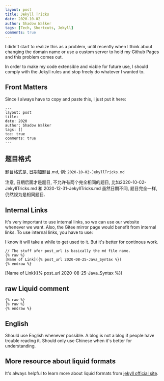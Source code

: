 ```yaml
---
layout: post
title: Jekyll Tricks
date: 2020-10-02
author: Shadow Walker
tags: [Tech, Shortcuts, Jekyll]
comments: true
---
```


I didn't start to realize this as a problem, until recently when I think about changing the domain name or use a custom server to hold my Github Pages and this problem comes out. 

In order to make my code extensible and viable for future use, I should comply with the Jekyll rules and stop freely do whatever I wanted to. 

## Front Matters
Since I always have to copy and paste this, I just put it here: 


```
---
layout: post
title: 
date: 2020
author: Shadow Walker
tags: []
toc: true
comments: true
---
```

## 题目格式

题目格式是, 日期加题目.md, 例: `2020-10-02-JekyllTricks.md`

注意, 日期后面才是题目, 不允许有两个完全相同的题目, 比如2020-10-02-JekyllTricks.md 和 2020-12-31-JekyllTricks.md 虽然日期不同, 题目完全一样, 仍然视为是相同题目. 

## Internal Links

It's very important to use internal links, so we can use our website whenever we want. Also, the Gitee mirror page would benefit from internal links.  To use internal links, you have to use: 

I know it will take a while to get used to it. But it's better for continous work. 

```
// The stuff afer post_url is basically the md file name. 
{% raw %}
[Name of Link]({% post_url 2020-08-25-Java_Syntax %})
{% endraw %}
```
[Name of Link]({% post_url 2020-08-25-Java_Syntax %})

## raw Liquid comment

```
{% raw %}
{% raw %}
{% endraw %}
```

## English

Should use English whenever possible. A blog is not a blog if people have trouble reading it. Should only use Chinese when it's better for understanding. 

## More resource about liquid formats

It's always helpful to learn more about liquid formats from [jekyll official site](https://jekyllrb.com/docs/liquid/tags/#linking-to-posts). 



